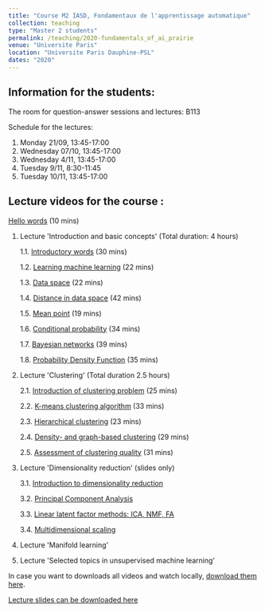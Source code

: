 ```yaml
---
title: "Course M2 IASD, Fondamentaux de l'apprentissage automatique"
collection: teaching
type: "Master 2 students"
permalink: /teaching/2020-fundamentals_of_ai_prairie
venue: "Universite Paris"
location: "Universite Paris Dauphine-PSL"
dates: "2020"
---
```


## Information for the students:

The room for question-answer sessions and lectures: B113

Schedule for the lectures:

1. Monday 21/09, 13:45-17:00
2. Wednesday 07/10, 13:45-17:00
3. Wednesday 4/11, 13:45-17:00
4. Tuesday 9/11, 8:30-11:45
5. Tuesday 10/11, 13:45-17:00


## Lecture videos for the course :

[Hello words](https://www.youtube.com/watch?v=8aibVvpE1Ws) (10 mins)

1. Lecture 'Introduction and basic concepts' (Total duration: 4 hours)

	1.1. [Introductory words](https://www.youtube.com/watch?v=Jrj23vRnrFw) (30 mins)

	1.2. [Learning machine learning](https://www.youtube.com/watch?v=tvPXV902Zqk) (22 mins)

	1.3. [Data space](https://www.youtube.com/watch?v=-wS5413i6og) (22 mins)

	1.4. [Distance in data space](https://www.youtube.com/watch?v=-Zn1e5QIpKE) (42 mins)

	1.5. [Mean point](https://www.youtube.com/watch?v=nIMT9JuvaLE) (19 mins)

	1.6. [Conditional probability](https://www.youtube.com/watch?v=2lxrigbBuns) (34 mins)

	1.7. [Bayesian networks](https://www.youtube.com/watch?v=G2ru91a6OS4) (39 mins)

	1.8. [Probability Density Function](https://www.youtube.com/watch?v=OUzcI5YFB3Y) (35 mins)

2. Lecture 'Clustering' (Total duration 2.5 hours)

	2.1. [Introduction of clustering problem](https://www.youtube.com/watch?v=jHvRQIGmUUU) (25 mins)

	2.2. [K-means clustering algorithm](https://www.youtube.com/watch?v=0h-zulQ8oK8) (33 mins)

	2.3. [Hierarchical clustering](https://www.youtube.com/watch?v=txvJhkT4GOg) (23 mins)

	2.4. [Density- and graph-based clustering](https://www.youtube.com/watch?v=Yia3fkJB9YI) (29 mins)

	2.5. [Assessment of clustering quality](https://www.youtube.com/watch?v=R2Xmodxp1_s) (31 mins)

3. Lecture 'Dimensionality reduction' (slides only)

	3.1. [Introduction to dimensionality reduction](http://www.ihes.fr/~zinovyev/FundamentalsOfAI2020_lectures/Slides/Lecture3_1_DimRed_Intro.pdf)

	3.2. [Principal Component Analysis](http://www.ihes.fr/~zinovyev/FundamentalsOfAI2020_lectures/Slides/Lecture3_2_PCA.pdf)

	3.3. [Linear latent factor methods: ICA, NMF, FA](http://www.ihes.fr/~zinovyev/FundamentalsOfAI2020_lectures/Slides/Lecture3_3_ICA_NMF.pdf) 

	3.4. [Multidimensional scaling](http://www.ihes.fr/~zinovyev/FundamentalsOfAI2020_lectures/Slides/Lecture3_3_ICA_NMF.pdf) 


4. Lecture 'Manifold learning'

5. Lecture 'Selected topics in unsupervised machine learning'

In case you want to downloads all videos and watch locally, [download them here](http://www.ihes.fr/~zinovyev/FundamentalsOfAI2020_lectures/).

[Lecture slides can be downloaded here](http://www.ihes.fr/~zinovyev/FundamentalsOfAI2020_lectures/Slides) 